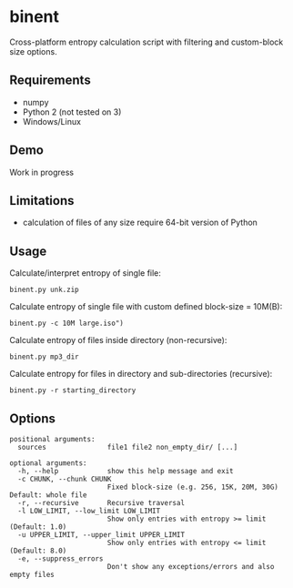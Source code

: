 # binent
 Cross-platform entropy calculation script with filtering and custom-block size options. 

## Requirements
- numpy
- Python 2 (not tested on 3)
- Windows/Linux

## Demo
Work in progress 

## Limitations
- calculation of files of any size require 64-bit version of Python

## Usage
Calculate/interpret entropy of single file:
```
binent.py unk.zip
```
Calculate entropy of single file with custom defined block-size = 10M(B):
```
binent.py -c 10M large.iso")
```
Calculate entropy of files inside directory (non-recursive):
```
binent.py mp3_dir
```
Calculate entropy for files in directory and sub-directories (recursive):
```
binent.py -r starting_directory
```

## Options
```
positional arguments:
  sources               file1 file2 non_empty_dir/ [...]

optional arguments:
  -h, --help            show this help message and exit
  -c CHUNK, --chunk CHUNK
                        Fixed block-size (e.g. 256, 15K, 20M, 30G) Default: whole file
  -r, --recursive       Recursive traversal
  -l LOW_LIMIT, --low_limit LOW_LIMIT      
                        Show only entries with entropy >= limit (Default: 1.0)
  -u UPPER_LIMIT, --upper_limit UPPER_LIMIT
                        Show only entries with entropy <= limit (Default: 8.0)
  -e, --suppress_errors
                        Don't show any exceptions/errors and also empty files
```
